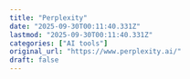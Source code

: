 ```yaml
---
title: "Perplexity"
date: "2025-09-30T00:11:40.331Z"
lastmod: "2025-09-30T00:11:40.331Z"
categories: ["AI tools"]
original_url: "https://www.perplexity.ai/"
draft: false
---
```

